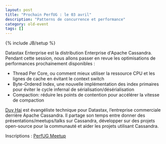 ```yaml
---
layout: post
title: "Prochain PerfUG : le 03 avril"
description: "Patterns de concurrence et performance"
category: old-event
tags: []
---
```

{% include JB/setup %}

Datastax Enterprise est la distribution Enterprise d'Apache Cassandra. Pendant cette session, nous allons passer en revue les optimisations de performances prochainement disponibles :

- Thread Per Core, ou comment mieux utiliser la ressource CPU et les lignes de cache en évitant le context switch
- Byte-Ordered Index, une nouvelle implémentation des index primaires pour éviter le cycle infernal de sérialisation/désérialisation
- Compaction: réduire les points de contention pour accélérer la vitesse de compaction

<!-- more -->

[Duy Hai](https://github.com/doanduyhai/) est évangéliste technique pour Datastax, l’entreprise commerciale derrière Apache Cassandra. Il partage son temps entre donner des présentations/meetups/talks sur Cassandra, développer sur des projets open-source pour la communauté et aider les projets utilisant Cassandra.

Inscriptions : [PerfUG Meetup](https://www.meetup.com/fr-FR/PerfUG/events/240359552/)
